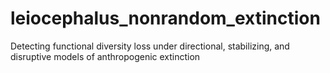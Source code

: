 # leiocephalus_nonrandom_extinction
Detecting functional diversity loss under directional, stabilizing, and disruptive models of anthropogenic extinction 
